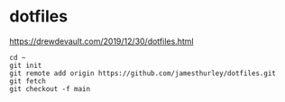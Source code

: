 # dotfiles

https://drewdevault.com/2019/12/30/dotfiles.html

```
cd ~
git init
git remote add origin https://github.com/jamesthurley/dotfiles.git
git fetch
git checkout -f main
```

